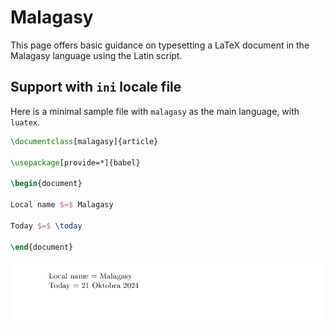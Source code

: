 # Malagasy

This page offers basic guidance on typesetting a LaTeX document in the
Malagasy language using the Latin script.

## Support with `ini` locale file

Here is a minimal sample file with `malagasy` as the main language, with `luatex`.

```tex
\documentclass[malagasy]{article}

\usepackage[provide=*]{babel}

\begin{document}

Local name $=$ Malagasy

Today $=$ \today

\end{document}
```

![](../media/locale-malagasy.png)